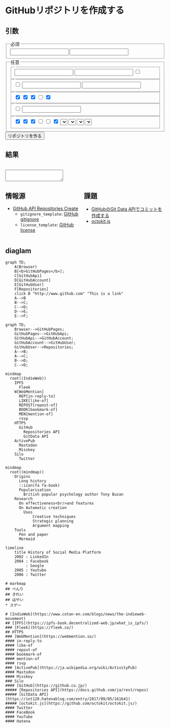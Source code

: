# GitHubリポジトリを作成する

<section><h1>引数</h1>
<form>
<fieldset><legend>必須</legend>
<label><input type="text" id="access_token" required></label>
<label><input type="text" id="name" required maxlength="100"></label>
</fieldset>
<fieldset><legend>任意</legend>
	<fieldset><legend></legend>
	<label><input type="text" id="description"></label>
	<label><input type="text" id="homepage"></label>
	<label><input type="checkbox" id="private"></label>
	</fieldset>
	<fieldset><legend></legend>
	<label><input type="checkbox" id="auto_init"></label>
	<label><input type="text" id="gitignore_template"></label>
	<label><input type="text" id="license_template"></label>
	</fieldset>
	<fieldset><legend></legend>
	<label><input type="checkbox" id="has_issues" checked></label>
	<label><input type="checkbox" id="has_projects" checked></label>
	<label><input type="checkbox" id="has_wiki" checked></label>
	<label><input type="checkbox" id="has_discussions"></label>
	<label><input type="checkbox" id="has_downloads" checked></label>
	</fieldset>
	<fieldset><legend></legend>
	<label><input type="checkbox" id="is_template"></label>
	<label><input type="text" id="team_id"></label>
	</fieldset>
	<fieldset><legend></legend>
	<label><input type="checkbox" id="allow_squash_merge" checked></label>
	<label><input type="checkbox" id="allow_merge_commit" checked></label>
	<label><input type="checkbox" id="allow_rebase_merge" checked></label>
	<label><input type="checkbox" id="allow_auto_merge"></label>
	<label><input type="checkbox" id="delete_branch_on_merge"></label>
	<label><input type="checkbox" id="allow_squash_merge" checked></label>
	<label><select id="squash_merge_commit_title"><option></option><option value="PR_TITLE"></option><option value="COMMIT_OR_PR_TITLE"></option></select></label>
	<label><select id="squash_merge_commit_message"><option></option><option value="PR_BODY"></option><option value="COMMIT_MESSAGES"></option><option value="BLANK"></option></select></label>
	<label><select id="merge_commit_title"><option></option><option value="PR_TITLE"></option><option value="MERGE_MESSAGE"></option></select></label>
	<label><select id="merge_commit_message"><option></option><option value="PR_BODY"></option><option value="PR_TITLE"></option><option value="BLANK"></option></select></label>
	</fieldset>
</fieldset>
<button type="button" id="create">リポジトリを作る</button>
</form>
</section>

<section id="result"><h1>結果</h1>
<div id="result-link"><a id="owner-link" href=""></a><span id="owner-repo-split" style="visibility:hidden;">/</span><a id="repository-link" href=""></a></div>
<div style="display: flex; gap: 0px 1em;"><div id="http-status-code"></div><div id="http-status-text"></div></div>
<textarea  id="response"></textarea>
</section>

<div style="display: flex;">
<section><h1>情報源</h1>

* [GitHub API Repositories Create]
	* `gitignore_template`: [GitHub gitignore][]
	* `license_template`: [GitHub license][]

[GitHub API Repositories Create]:https://docs.github.com/ja/rest/repos/repos?apiVersion=2022-11-28#create-a-repository-for-the-authenticated-user
[GitHub gitignore]:https://github.com/github/gitignore
[GitHub license]:https://github.com/github/choosealicense.com/tree/gh-pages/_licenses

</section>
<section><h1>課題</h1>

* [GitHubのGit Data APIでコミットを作成する][]
* [octokit.js][]

[GitHubのGit Data APIでコミットを作成する]:https://int128.hatenablog.com/entry/2017/09/05/161641
[octokit.js]:https://github.com/octokit/octokit.js/

</section>
</div>

## diaglam

```mermaid
graph TD;
    A(Browser)
    B[<b>GitHubPages</b>];
    C[GitHubApi]
    D[GitHubAccount]
    E[GitHubUser]
    F[Repositories]
    click B "http://www.github.com" "This is a link"
    A-->B
    B-->C;
    C-->D;
    D-->E;
    E-->F;
```


```mermaid
graph TD;
    Browser-->GitHubPages;
    GitHubPages-->GitHubApi;
    GitHubApi-->GitHubAccount;
    GitHubAccount-->GitHubUser;
    GitHubUser-->Repositories;
    A-->B;
    A-->C;
    B-->D;
    C-->D;
```

```mermaid
mindmap
  root((IndieWeb))
    IPFS
      Fleek
    W[WebMention]
      REP[in-reply-to]
      LIKE[like-of]
      REPOST[repost-of]
      BOOK[bookmark-of]
      MEN[mention-of]
      rsvp
    HTTPS
      GitHub
        Repositories API
        GitData API
    ActivePub
      Mastodon
      Misskey
    Silo
      Twitter

```


<!--

    W[WebMention]
    W[<a href="https://github.com/aaronpk/webmention.io#api">WebMention<a>]

  click W "https://github.com/aaronpk/webmention.io#api"

    I[IPFS]
  click I https://ipfs-book.decentralized-web.jp/what_is_ipfs/
-->



```mermaid
mindmap
  root((mindmap))
    Origins
      Long history
      ::icon(fa fa-book)
      Popularisation
        British popular psychology author Tony Buzan
    Research
      On effectiveness<br/>and features
      On Automatic creation
        Uses
            Creative techniques
            Strategic planning
            Argument mapping
    Tools
      Pen and paper
      Mermaid
```

```mermaid
timeline
    title History of Social Media Platform
    2002 : LinkedIn
    2004 : Facebook
         : Google
    2005 : Youtube
    2006 : Twitter
```

<style> 
.markmap > svg {
width: 100%; 
height: 300px;
}
</style>
<!--
-->
<!--
<div class="markmap">
# markmap
## べんり
## きれい
## はやい
</div>
-->

```markmap
# markmap
## べんり
## きれい
## はやい
* スゲー
```

<!--
<script src="https://cdn.jsdelivr.net/npm/markmap-autoloader"></script>
<div class="markmap">
# markmap
## べんり
## きれい
## はやい
</div>
-->

```markmap
# [IndieWeb](https://www.cotan-en.com/blogs/news/the-indieweb-movement)
## [IPFS](https://ipfs-book.decentralized-web.jp/what_is_ipfs/)
### [Fleek](https://fleek.co/)
## HTTPS
### [WebMention](https://webmention.io/)
#### in-reply-to
#### like-of
#### repost-of
#### bookmark-of
#### mention-of
#### rsvp
### [ActivePub](https://ja.wikipedia.org/wiki/ActivityPub)
#### Mastodon
#### Misskey
### Silo
#### [GitHub](https://github.co.jp/)
##### [Repositories API](https://docs.github.com/ja/rest/repos)
##### [GitData API](https://int128.hatenablog.com/entry/2017/09/05/161641)
##### [octokit.js](https://github.com/octokit/octokit.js/)
#### Twitter
#### FaceBook
#### YouTube
#### Hatena
```

